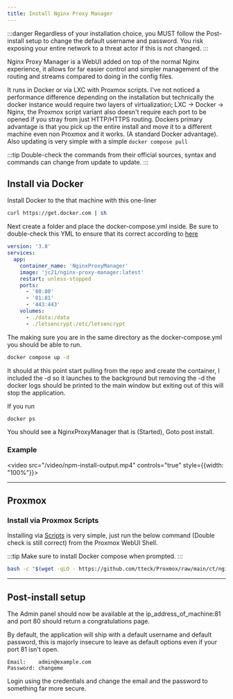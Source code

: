 ```yaml
--- 
title: Install Nginx Proxy Manager
---
```


:::danger
Regardless of your installation choice, you MUST follow the Post-install setup to change the default username and password. You risk exposing your entire network to a threat actor if this is not changed.
:::


Nginx Proxy Manager is a WebUI added on top of the normal Nginx experience, it allows for far easier control and simpler management of the routing and streams compared to doing in the config files.

It runs in Docker or via LXC with Proxmox scripts. 
I've not noticed a performance difference depending on the installation but technically the docker instance would require two layers of virtualization; LXC -> Docker -> Nginx, the Proxmox script variant also doesn't require each port to be opened if you stray from just HTTP/HTTPS routing. Dockers primary advantage is that you pick up the entire install and move it to a different machine even non Proxmox and it works. (A standard Docker advantage). Also updating is very simple with a simple `docker compose pull`

:::tip
Double-check the commands from their official sources, syntax and commands can change from update to update. 
:::

## Install via Docker 

Install Docker to the that machine with this one-liner
```sh
curl https://get.docker.com | sh
```

Next create a folder and place the docker-compose.yml inside. Be sure to double-check this YML to ensure that its correct according to [here](https://nginxproxymanager.com/guide/#quick-setup)

```yml
version: '3.8'
services:
  app:
    container_name: 'NginxProxyManager'
    image: 'jc21/nginx-proxy-manager:latest'
    restart: unless-stopped
    ports:
      - '80:80'
      - '81:81'
      - '443:443'
    volumes:
      - ./data:/data
      - ./letsencrypt:/etc/letsencrypt
```

The making sure you are in the same directory as the docker-compose.yml you should be able to run. 
``` bash
docker compose up -d
```

It should at this point start pulling from the repo and create the container, I included the -d so it launches to the background but removing the -d the docker logs should be printed to the main window but exiting out of this will stop the application.

If you run 
```bash
docker ps
```

You should see a NginxProxyManager that is (Started), Goto post install.


### Example
<video src="/video/npm-install-output.mp4" controls="true" style={{width: "100%"}}></video>


---

## Proxmox

### Install via Proxmox Scripts 

Installing via [Scripts](https://tteck.github.io/Proxmox/) is very simple, just run the below command (Double check is still correct) from the Proxmox WebUI Shell. 

:::tip
Make sure to install Docker compose when prompted.
:::

```bash
bash -c "$(wget -qLO - https://github.com/tteck/Proxmox/raw/main/ct/nginxproxymanager.sh)"
```

---

## Post-install setup

The Admin panel should now be available at the ip_address_of_machine:81 and port 80 should return a congratulations page. 

By default, the application will ship with a default username and default password, this is majorly insecure to leave as default options even if your port 81 isn't open. 
```
Email:    admin@example.com
Password: changeme
```
Login using the credentials and change the email and the password to something far more secure. 